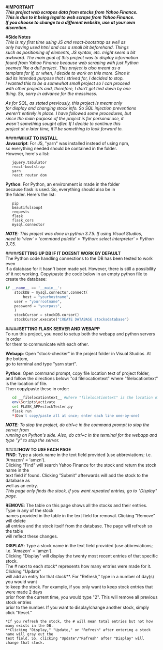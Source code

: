 #**IMPORTANT**  
*__This project web scrapes data from stocks from Yahoo Finance.  
This is due to it being legal to web scrape from Yahoo Finance.  
If you choose to change to a different website, use at your own  
discretion.__*  

#**Side Notes**  
*This is my first time using JS and react-bootstrap as well as  
only having used html and css a small bit beforehand. Things  
such as positioning of elements, JS syntax, etc. might seem a bit  
awkward. The main goal of this project was to display information  
found from Yahoo Finance because web scraping with just Python  
seemed like a dull project. This project is also meant as a  
template for if, or when, I decide to work on this more. Since it  
did its intended purpose that I strived for, I decided to stop.  
I wanted this to be a somewhat small project so I can proceed  
with other projects and, therefore, I don't get tied down by one  
thing. So, sorry in advance for the messiness.*  
  
*As for SQL, as stated previously, this project is meant only  
for display and changing stock info. So SQL injection preventions  
weren't entirely in place. I have followed some procedures, but  
since the main purpose of the project is for personal use, it  
wasn't something sought after. If I decide to continue this  
project at a later time, it'll be something to look forward to.*  
  
#####**WHAT TO INSTALL**  
**Javascript**: For JS, "yarn" was installed instead of using npm,  
so everything needed should be contained in the folder.  
However, here's a list:  
```
   jquery.tabulator  
   react-bootstrap  
   yarn  
   react router dom
```
  
**Python**: For Python, an environment is made in the folder  
because flask is used. So, everything should also be in  
the folder. Here's the list:  
```
   pip
   beautifulsoup4
   requests
   flask
   flask_cors
   mysql.connector
```
  
*__NOTE__: This project was done in python 3.7.5. If using Visual Studios,  
need to 'view' > 'command palette' > 'Python: select interpreter' > Python 3.7.5.*  
  
#####**SETTING UP DB IF IT DOESNT WORK BY DEFAULT**  
The Python code handling connections to the DB has been tested to work even  
if a database for it hasn't been made yet. However, there is still a possibility  
of it not working. Copy/paste the code below in an empty python file to create the database:  
  
```python
if __name__ == '__main__':
    stockDB = mysql.connector.connect(
        host = "yourhostname",
	user = "yourrootname",
	password = "yourpass",
    )
    stockCursor = stockDB.cursor()
    stockCursor.execute("CREATE DATABASE stocksdatabase")
```
  
#####**SETTING FLASK SERVER AND WEBAPP**  
To run this project, you need to setup both the webapp and python servers in order  
for them to communicate with each other.  
  
**Webapp**: Open "stock-checker" in the project folder in Visual Studios. At the bottom,  
	go to terminal and type "yarn start".  
  
**Python**: Open command prompt, copy file location text of project folder, and follow
	the directions below:
	"cd filelocationtext" where "filelocationtext" is the location of file.  
	Then copy/paste these in order:
```sh
   cd __filelocationtext__ #where "filelocationtext" is the location of file.
   env\Scripts\activate
   set FLASK_APP=stockTester.py
   flask run
   *(Don't copy/paste all at once; enter each line one-by-one)
```
  
*__NOTE__:  To stop the project, do ctrl+c in the command prompt to stop the server from  
	running on Python's side. Also, do ctrl+c in the terminal for the webapp and  
	type "y" to stop the server.*  
  
#####**HOW TO USE EACH PAGE**  
**FIND**: 	Type a stock name in the text field provided (use abbreviations; i.e. 'Amazon' = 'amzn').  
	Clicking "Find" will search Yahoo Finance for the stock and return the stock name in the  
	text field if found. Clicking "Submit" afterwards will add the stock to the database as  
	well as an entry.  
	*This page only finds the stock, if you want repeated entries, go to "Display" page.*  
  
**REMOVE**:	The table on this page shows all the stocks and their entries. Type in any of the stock  
	names provided in the table in the text field for removal. Clicking "Remove" will delete  
	all entries and the stock itself from the database. The page will refresh so the table  
	will reflect these changes.  
  
**DISPLAY**: Type a stock name in the text field provided (use abbreviations; i.e. 'Amazon' = 'amzn').  
	 Clicking "Display" will display the twenty most recent entries of that specific stock.   
	 The # next to each stock* represents how many entries were made for it. Clicking "Update"  
	 will add an entry for that stock**. For "Refresh," type in a number of day(s) you would want  
	 to keep the stock. For example, if you only want to keep stock entries that were made 2 days  
	 prior from the current time, you would type "2". This will remove all previous stock entries  
	 prior to the number. If you want to display/change another stock, simply click "Reset."  
  	
	*If you refresh the stock, the # will mean total entries but not how many exists in the DB.  
	**Clicking "Display," "Update," or "Refresh" after entering a stock name will gray out the  
	text field. So, clicking "Update"/"Refresh" after "Display" will change that stock.  
